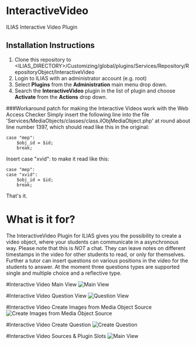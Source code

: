 # InteractiveVideo
ILIAS Interactive Video Plugin

## Installation Instructions
1. Clone this repository to <ILIAS_DIRECTORY>/Customizing/global/plugins/Services/Repository/RepositoryObject/InteractiveVideo
2. Login to ILIAS with an administrator account (e.g. root)
3. Select **Plugins** from the **Administration** main menu drop down.
4. Search the **InteractiveVideo** plugin in the list of plugin and choose **Activate** from the **Actions** drop down.

###Workaround patch for making the Interactive Videos work with the Web Access Checker
Simply insert the following line into the file 'Services/MediaObjects/classes/class.ilObjMediaObject.php' at round about line number 1397, which should read like this in the original:

	case "mep":
		$obj_id = $id;
		break;

Insert     case "xvid":    to make it read like this:

	case "mep":
	case "xvid":
		$obj_id = $id;
		break;

That's it.

# What is it for?
The InteractiveVideo Plugin for ILIAS gives you the possibility to create a video object, where your students can communicate in a asynchronous way. Please note that this is *NOT* a chat. They can leave notes on different timestamps in the video for other students to read, or only for themselves. Further a tutor can insert questions on various positions in the video for the students to answer. At the moment three questions types are supported single and multiple choice and a reflective type. 

#Interactive Video Main View
![Main View](http://gvollbach.github.io/InteractiveVideo/images/main_view_2017.png)

#Interactive Video Question View
![Question View](http://gvollbach.github.io/InteractiveVideo/images/question_images_2017.png)

#Interactive Video Create Images from Media Object Source
![Create Images from Media Object Source](http://gvollbach.github.io/InteractiveVideo/images/ffmpeg_images_2017.png)

#Interactive Video Create Question
![Create Question](http://gvollbach.github.io/InteractiveVideo/images/create_question_2017.png)

#Interactive Video Sources & Plugin Slots
![Main View](http://gvollbach.github.io/InteractiveVideo/images/sources_2017.png)